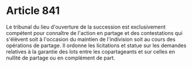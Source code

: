 # Article 841

Le tribunal du lieu d'ouverture de la succession est exclusivement compétent pour connaître de l'action en partage et des contestations qui s'élèvent soit à l'occasion du maintien de l'indivision soit au cours des opérations de partage. Il ordonne les licitations et statue sur les demandes relatives à la garantie des lots entre les copartageants et sur celles en nullité de partage ou en complément de part.